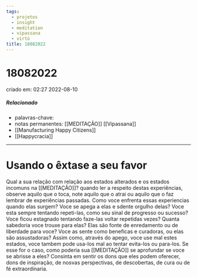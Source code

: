 ```yaml
---
tags:
  - projetos
  - insight
  - meditation
  - vipassana
  - virtú
title: 18082022
---
```

# 18082022
criado em: 02:27 2022-08-10

##### Relacionado
- palavras-chave:
- notas permanentes: [[MEDITAÇÃO]] [[Vipassana]]
- [[Manufacturing Happy Citizens]]
- [[Happycracia]]

---
# Usando o êxtase a seu favor
  
  

Qual a sua relação com relação aos estados alterados e os estados incomuns na [[MEDITAÇÃO]]? quando ler a respeito destas experiências, observe aquilo que o toca, note aquilo que o atrai ou aquilo que o faz lembrar de experiências passadas. Como voce enfrenta essas experiencias quando elas surgem? Voce se apega a elas e sdente orgulho delas? Voce esta sempre tentando repeti-las, como seu sinal de progresso ou sucesso? Voce ficou estagnado tentando faze-las voltar repetidas vezes? Quanta sabedoria voce trouxe para elas? Elas são fonte de enredamento ou de liberdade para voce? Voce as sente como beneficas e curadoras, ou elas são assustadoras? Assim como, através do apego, voce use mal estes estados, voce tambem pode usa-los mal ao tentar evita-los ou para-los. Se esse for o caso, como poderia sua [[MEDITAÇÃO]] se aprofundar se voce se abrisse a eles? Consinta em sentir os dons que eles podem oferecer, dons de inspiração, de nosvas perspectivas, de descobertas, de cura ou de fé extraordinaria.